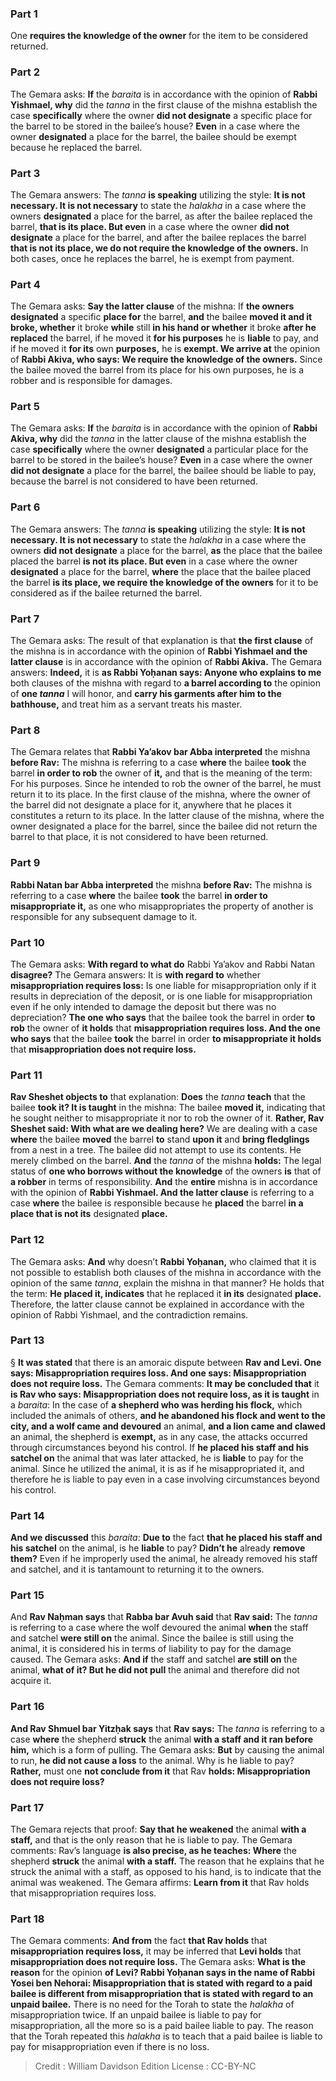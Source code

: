 
### Part 1
One <b>requires the knowledge of the owner</b> for the item to be considered returned.

### Part 2
The Gemara asks: <b>If</b> the <i>baraita</i> is in accordance with the opinion of <b>Rabbi Yishmael, why</b> did the <i>tanna</i> in the first clause of the mishna establish the case <b>specifically</b> where the owner <b>did not designate</b> a specific place for the barrel to be stored in the bailee’s house? <b>Even</b> in a case where the owner <b>designated</b> a place for the barrel, the bailee should be exempt because he replaced the barrel.

### Part 3
The Gemara answers: The <i>tanna</i> <b>is speaking</b> utilizing the style: <b>It is not necessary. It is not necessary</b> to state the <i>halakha</i> in a case where the owners <b>designated</b> a place for the barrel, as after the bailee replaced the barrel, <b>that is its place. But even</b> in a case where the owner <b>did not designate</b> a place for the barrel, and after the bailee replaces the barrel <b>that is not its place, we do not require the knowledge of the owners.</b> In both cases, once he replaces the barrel, he is exempt from payment.

### Part 4
The Gemara asks: <b>Say the latter clause</b> of the mishna: If <b>the owners designated</b> a specific <b>place for</b> the barrel, <b>and</b> the bailee <b>moved it and it broke, whether</b> it broke <b>while</b> still <b>in his hand or whether</b> it broke <b>after he replaced</b> the barrel, if he moved it <b>for his purposes</b> he is <b>liable</b> to pay, and if he moved it <b>for its</b> own <b>purposes,</b> he is <b>exempt. We arrive at</b> the opinion of <b>Rabbi Akiva, who says: We require the knowledge of the owners.</b> Since the bailee moved the barrel from its place for his own purposes, he is a robber and is responsible for damages.

### Part 5
The Gemara asks: <b>If</b> the <i>baraita</i> is in accordance with the opinion of <b>Rabbi Akiva, why</b> did the <i>tanna</i> in the latter clause of the mishna establish the case <b>specifically</b> where the owner <b>designated</b> a particular place for the barrel to be stored in the bailee’s house? <b>Even</b> in a case where the owner <b>did not designate</b> a place for the barrel, the bailee should be liable to pay, because the barrel is not considered to have been returned.

### Part 6
The Gemara answers: The <i>tanna</i> <b>is speaking</b> utilizing the style: <b>It is not necessary. It is not necessary</b> to state the <i>halakha</i> in a case where the owners <b>did not designate</b> a place for the barrel, <b>as</b> the place that the bailee placed the barrel <b>is not its place. But even</b> in a case where the owner <b>designated</b> a place for the barrel, <b>where</b> the place that the bailee placed the barrel <b>is its place, we require the knowledge of the owners</b> for it to be considered as if the bailee returned the barrel.

### Part 7
The Gemara asks: The result of that explanation is that <b>the first clause</b> of the mishna is in accordance with the opinion of <b>Rabbi Yishmael and the latter clause</b> is in accordance with the opinion of <b>Rabbi Akiva.</b> The Gemara answers: <b>Indeed,</b> it is <b>as Rabbi Yoḥanan says: Anyone who explains to me</b> both clauses of the mishna with regard to <b>a barrel according to</b> the opinion of <b>one <i>tanna</i></b> I will honor, and <b>carry his garments after him to the bathhouse,</b> and treat him as a servant treats his master.

### Part 8
The Gemara relates that <b>Rabbi Ya’akov bar Abba interpreted</b> the mishna <b>before Rav:</b> The mishna is referring to a case <b>where</b> the bailee <b>took</b> the barrel <b>in order to rob</b> the owner of <b>it,</b> and that is the meaning of the term: For his purposes. Since he intended to rob the owner of the barrel, he must return it to its place. In the first clause of the mishna, where the owner of the barrel did not designate a place for it, anywhere that he places it constitutes a return to its place. In the latter clause of the mishna, where the owner designated a place for the barrel, since the bailee did not return the barrel to that place, it is not considered to have been returned.

### Part 9
<b>Rabbi Natan bar Abba interpreted</b> the mishna <b>before Rav:</b> The mishna is referring to a case <b>where</b> the bailee <b>took</b> the barrel <b>in order to misappropriate it,</b> as one who misappropriates the property of another is responsible for any subsequent damage to it.

### Part 10
The Gemara asks: <b>With regard to what do</b> Rabbi Ya’akov and Rabbi Natan <b>disagree?</b> The Gemara answers: It is <b>with regard to</b> whether <b>misappropriation requires loss:</b> Is one liable for misappropriation only if it results in depreciation of the deposit, or is one liable for misappropriation even if he only intended to damage the deposit but there was no depreciation? <b>The one who says</b> that the bailee took the barrel in order <b>to rob</b> the owner of <b>it holds</b> that <b>misappropriation requires loss. And the one who says</b> that the bailee <b>took</b> the barrel in order <b>to misappropriate it holds</b> that <b>misappropriation does not require loss.</b>

### Part 11
<b>Rav Sheshet objects to</b> that explanation: <b>Does</b> the <i>tanna</i> <b>teach</b> that the bailee <b>took it? It is taught</b> in the mishna: The bailee <b>moved it,</b> indicating that he sought neither to misappropriate it nor to rob the owner of it. <b>Rather, Rav Sheshet said: With what are we dealing here?</b> We are dealing with a case <b>where</b> the bailee <b>moved</b> the barrel <b>to</b> stand <b>upon it</b> and <b>bring fledglings</b> from a nest in a tree. The bailee did not attempt to use its contents. He merely climbed on the barrel. <b>And</b> the <i>tanna</i> of the mishna <b>holds:</b> The legal status of <b>one who borrows without the knowledge</b> of the owners <b>is</b> that of <b>a robber</b> in terms of responsibility. <b>And</b> the <b>entire</b> mishna is in accordance with the opinion of <b>Rabbi Yishmael. And the latter clause</b> is referring to a case <b>where</b> the bailee is responsible because he <b>placed</b> the barrel <b>in a place that is not its</b> designated <b>place.</b>

### Part 12
The Gemara asks: <b>And</b> why doesn’t <b>Rabbi Yoḥanan,</b> who claimed that it is not possible to establish both clauses of the mishna in accordance with the opinion of the same <i>tanna</i>, explain the mishna in that manner? He holds that the term: <b>He placed it, indicates</b> that he replaced it <b>in its</b> designated <b>place.</b> Therefore, the latter clause cannot be explained in accordance with the opinion of Rabbi Yishmael, and the contradiction remains.

### Part 13
§ <b>It was stated</b> that there is an amoraic dispute between <b>Rav and Levi. One says: Misappropriation requires loss. And one says: Misappropriation does not require loss.</b> The Gemara comments: <b>It may be concluded that</b> it <b>is Rav who says: Misappropriation does not require loss, as it is taught</b> in a <i>baraita</i>: In the case of <b>a shepherd who was herding his flock,</b> which included the animals of others, <b>and he abandoned his flock and went to the city, and a wolf came and devoured</b> an animal, <b>and a lion came and clawed</b> an animal, the shepherd is <b>exempt,</b> as in any case, the attacks occurred through circumstances beyond his control. If <b>he placed his staff and his satchel on</b> the animal that was later attacked, he is <b>liable</b> to pay for the animal. Since he utilized the animal, it is as if he misappropriated it, and therefore he is liable to pay even in a case involving circumstances beyond his control.

### Part 14
<b>And we discussed</b> this <i>baraita</i>: <b>Due to</b> the fact <b>that he placed his staff and his satchel</b> on the animal, is he <b>liable</b> to pay? <b>Didn’t he</b> already <b>remove them?</b> Even if he improperly used the animal, he already removed his staff and satchel, and it is tantamount to returning it to the owners.

### Part 15
And <b>Rav Naḥman says</b> that <b>Rabba bar Avuh said</b> that <b>Rav said:</b> The <i>tanna</i> is referring to a case where the wolf devoured the animal <b>when</b> the staff and satchel <b>were still on</b> the animal. Since the bailee is still using the animal, it is considered his in terms of liability to pay for the damage caused. The Gemara asks: <b>And if</b> the staff and satchel <b>are still on</b> the animal, <b>what of it? But he did not pull</b> the animal and therefore did not acquire it.

### Part 16
<b>And Rav Shmuel bar Yitzḥak says</b> that <b>Rav says:</b> The <i>tanna</i> is referring to a case <b>where</b> the shepherd <b>struck</b> the animal <b>with a staff and it ran before him,</b> which is a form of pulling. The Gemara asks: <b>But</b> by causing the animal to run, <b>he did not cause a loss</b> to the animal. Why is he liable to pay? <b>Rather,</b> must one <b>not conclude from it</b> that Rav <b>holds: Misappropriation does not require loss?</b>

### Part 17
The Gemara rejects that proof: <b>Say that he weakened</b> the animal <b>with a staff,</b> and that is the only reason that he is liable to pay. The Gemara comments: Rav’s language <b>is also precise, as he teaches: Where</b> the shepherd <b>struck</b> the animal <b>with a staff.</b> The reason that he explains that he struck the animal with a staff, as opposed to his hand, is to indicate that the animal was weakened. The Gemara affirms: <b>Learn from it</b> that Rav holds that misappropriation requires loss.

### Part 18
The Gemara comments: <b>And from</b> the fact <b>that Rav holds</b> that <b>misappropriation requires loss,</b> it may be inferred that <b>Levi holds</b> that <b>misappropriation does not require loss.</b> The Gemara asks: <b>What is the reason</b> for the opinion <b>of Levi? Rabbi Yoḥanan says in the name of Rabbi Yosei ben Nehorai: Misappropriation that is stated with regard to a paid bailee is different from misappropriation that is stated with regard to an unpaid bailee.</b> There is no need for the Torah to state the <i>halakha</i> of misappropriation twice. If an unpaid bailee is liable to pay for misappropriation, all the more so is a paid bailee liable to pay. The reason that the Torah repeated this <i>halakha</i> is to teach that a paid bailee is liable to pay for misappropriation even if there is no loss.

>Credit : William Davidson Edition
>License : CC-BY-NC